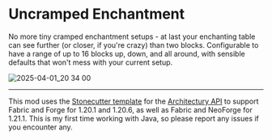 # Uncramped Enchantment

No more tiny cramped enchantment setups - at last your enchanting table can see further (or closer, if you're crazy) than two blocks. Configurable to have a range of up to 16 blocks up, down, and all around, with sensible defaults that won't mess with your current setup.

![2025-04-01_20 34 00](https://github.com/user-attachments/assets/5c7dc8c1-98c5-4efc-8ecd-aa5ec101a55e)

---
This mod uses the [Stonecutter template](https://github.com/stonecutter-versioning/stonecutter-template-architectury) for the [Architectury API](https://modrinth.com/mod/architectury-api) to support Fabric and Forge for 1.20.1 and 1.20.6, as well as Fabric and NeoForge for 1.21.1. This is my first time working with Java, so please report any issues if you encounter any.


